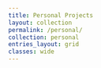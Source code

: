 ```yaml
---
title: Personal Projects
layout: collection
permalink: /personal/
collection: personal
entries_layout: grid
classes: wide
---
```



